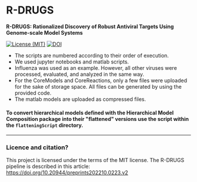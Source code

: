 # R-DRUGS

**R-DRUGS: Rationalized Discovery of Robust Antiviral Targets Using Genome-scale Model Systems**

[![License (MIT)](https://img.shields.io/badge/license-MIT-blue.svg?style=plastic)](http://opensource.org/licenses/MIT)
[![DOI](https://img.shields.io/badge/DOI-10.1093%2Fbioinformatics%2Fbtad437-blue.svg?style=plastic)](https://doi.org/10.20944/preprints202210.0223.v2)

- The scripts are numbered according to their order of execution. 
- We used jupyter notebooks and matlab scripts. 
- Influenza was used as an example. However, all other viruses were processed, evaluated, and analyzed in the same way. 
- For the CoreModels and CoreReactions, only a few files were uploaded for the sake of storage space. All files can be generated by using the provided code. 
- The matlab models are uploaded as compressed files.

#### To convert hierarchical models defined with the Hierarchical Model Composition package into their "flattened" versions use the script within the `flatteningScript` directory. 
___________________________________________________________________________________________________________

### Licence and citation?
This project is licensed under the terms of the MIT license. 
The R-DRUGS pipeline is described in this article: https://doi.org/10.20944/preprints202210.0223.v2
